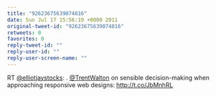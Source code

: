 ```yaml
---
title: "92623675639074816"
date: Sun Jul 17 15:56:19 +0000 2011
original-tweet-id: "92623675639074816"
retweets: 0
favorites: 0
reply-tweet-id: ""
reply-user-id: ""
reply-user-screen-name: ""
---
```

RT <a href="https://twitter.com/elliotjaystocks">@elliotjaystocks</a>: . <a href="https://twitter.com/TrentWalton">@TrentWalton</a> on sensible decision-making when approaching responsive web designs: http://t.co/JbMnhRL
